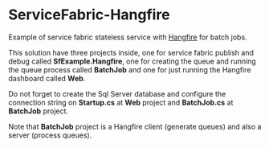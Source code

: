 # ServiceFabric-Hangfire
Example of service fabric stateless service with [Hangfire](https://github.com/HangfireIO/Hangfire) for batch jobs.

This solution have three projects inside, one for service fabric publish and debug called **SfExample.Hangfire**, one for creating the queue and running the queue process called **BatchJob** and one for just running the Hangfire dashboard called **Web**.

Do not forget to create the Sql Server database and configure the connection string on **Startup.cs** at **Web** project and **BatchJob.cs** at **BatchJob** project.

Note that **BatchJob** project is a Hangfire client (generate queues) and also a server (process queues).
